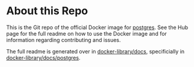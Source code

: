 # About this Repo

This is the Git repo of the official Docker image for [postgres](https://registry.hub.docker.com/_/postgres/). See the
Hub page for the full readme on how to use the Docker image and for information
regarding contributing and issues.

The full readme is generated over in [docker-library/docs](https://github.com/docker-library/docs),
specificially in [docker-library/docs/postgres](https://github.com/docker-library/docs/tree/master/postgres).
